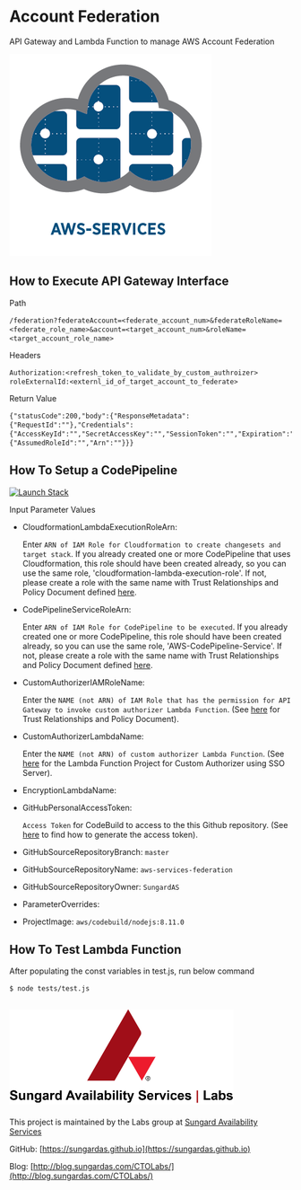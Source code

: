 
# Account Federation

API Gateway and Lambda Function to manage AWS Account Federation

![aws-services][aws-services-image]

## How to Execute API Gateway Interface

Path
```
/federation?federateAccount=<federate_account_num>&federateRoleName=<federate_role_name>&account=<target_account_num>&roleName=<target_account_role_name>
```

Headers
```
Authorization:<refresh_token_to_validate_by_custom_authroizer>
roleExternalId:<externl_id_of_target_account_to_federate>
```

Return Value
```
{"statusCode":200,"body":{"ResponseMetadata":{"RequestId":""},"Credentials":{"AccessKeyId":"","SecretAccessKey":"","SessionToken":"","Expiration":""},"AssumedRoleUser":{"AssumedRoleId":"","Arn":""}}}
```

## How To Setup a CodePipeline

<a href="https://console.aws.amazon.com/cloudformation/home?region=us-east-1#/stacks/new?stackName=ServerlessCodePipeline&amp;templateURL=https://s3.amazonaws.com/cloudformation-serverless-codepipeline.us-east-1/codepipeline.yaml"><img src="https://camo.githubusercontent.com/210bb3bfeebe0dd2b4db57ef83837273e1a51891/68747470733a2f2f73332e616d617a6f6e6177732e636f6d2f636c6f7564666f726d6174696f6e2d6578616d706c65732f636c6f7564666f726d6174696f6e2d6c61756e63682d737461636b2e706e67" alt="Launch Stack" data-canonical-src="https://s3.amazonaws.com/cloudformation-examples/cloudformation-launch-stack.png" /></a>

Input Parameter Values

- CloudformationLambdaExecutionRoleArn:

  Enter `ARN of IAM Role for Cloudformation to create changesets and target stack`. If you already created one or more CodePipeline that uses Cloudformation, this role should have been created already, so you can use the same role, 'cloudformation-lambda-execution-role'. If not, please create a role with the same name with Trust Relationships and Policy Document defined <a href="https://s3.amazonaws.com/cloudformation-serverless-codepipeline.us-east-1/roles/role_cloudformation-lambda-execution-role.json">here</a>.

- CodePipelineServiceRoleArn:

  Enter `ARN of IAM Role for CodePipeline to be executed`. If you already created one or more CodePipeline, this role should have been created already, so you can use the same role, 'AWS-CodePipeline-Service'. If not, please create a role with the same name with Trust Relationships and Policy Document defined <a href="https://s3.amazonaws.com/cloudformation-serverless-codepipeline.us-east-1/roles/role_AWS-CodePipeline-Service.json">here</a>.

- CustomAuthorizerIAMRoleName:

  Enter the `NAME (not ARN) of IAM Role that has the permission for API Gateway to invoke custom authorizer Lambda Function`. (See <a href="https://s3.amazonaws.com/cloudformation-serverless-codepipeline.us-east-1/roles/role_apigateway-lambda-execution-role.json">here</a> for Trust Relationships and Policy Document).

- CustomAuthorizerLambdaName:

  Enter the `NAME (not ARN) of custom authorizer Lambda Function`. (See <a href="https://github.com/SungardAS/aws-services-authorizer">here</a> for the Lambda Function Project for Custom Authorizer using SSO Server).

- EncryptionLambdaName:

- GitHubPersonalAccessToken:

  `Access Token` for CodeBuild to access to the this Github repository. (See <a href="https://help.github.com/articles/creating-an-access-token-for-command-line-use/">here</a> to find how to generate the access token).

- GitHubSourceRepositoryBranch: `master`

- GitHubSourceRepositoryName: `aws-services-federation`

- GitHubSourceRepositoryOwner: `SungardAS`

- ParameterOverrides:

- ProjectImage: `aws/codebuild/nodejs:8.11.0`


## How To Test Lambda Function

After populating the const variables in test.js, run below command

    $ node tests/test.js

## [![Sungard Availability Services | Labs][labs-logo]][labs-github-url]

This project is maintained by the Labs group at [Sungard Availability
Services](http://sungardas.com)

GitHub: [https://sungardas.github.io](https://sungardas.github.io)

Blog:
[http://blog.sungardas.com/CTOLabs/](http://blog.sungardas.com/CTOLabs/)

[labs-github-url]: https://sungardas.github.io
[labs-logo]: https://raw.githubusercontent.com/SungardAS/repo-assets/master/images/logos/sungardas-labs-logo-small.png
[aws-services-image]: ./docs/images/logo.png?raw=true
